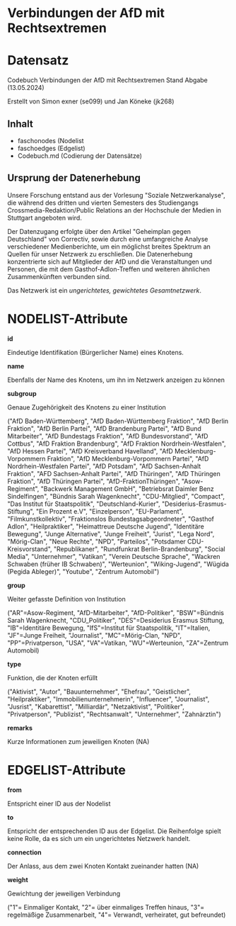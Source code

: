 # Verbindungen der AfD mit Rechtsextremen
# Datensatz #
Codebuch Verbindungen der AfD mit Rechtsextremen Stand Abgabe (13.05.2024)

Erstellt von Simon exner (se099) und Jan Köneke (jk268)

## Inhalt
- faschonodes (Nodelist
- faschoedges (Edgelist)
- Codebuch.md (Codierung der Datensätze)

## Ursprung der Datenerhebung

Unsere Forschung entstand aus der Vorlesung "Soziale Netzwerkanalyse", die während des dritten und vierten Semesters des Studiengangs Crossmedia-Redaktion/Public Relations an der Hochschule der Medien in Stuttgart angeboten wird.

Der Datenzugang erfolgte über den Artikel "Geheimplan gegen Deutschland" von Correctiv, sowie durch eine umfangreiche Analyse verschiedener Medienberichte, um ein möglichst breites Spektrum an Quellen für unser Netzwerk zu erschließen. Die Datenerhebung konzentrierte sich auf Mitglieder der AfD und die Veranstaltungen und Personen, die mit dem Gasthof-Adlon-Treffen und weiteren ähnlichen Zusammenkünften verbunden sind.

Das Netzwerk ist ein *ungerichtetes, gewichtetes Gesamtnetzwerk*.

# NODELIST-Attribute

**id** 
<p>Eindeutige Identifikation (Bürgerlicher Name) eines Knotens.

**name**
<p>Ebenfalls der Name des Knotens, um ihn im Netzwerk anzeigen zu können

**subgroup** 
<p>Genaue Zugehörigkeit des Knotens zu einer Institution 
<p>("AfD Baden-Württemberg", "AfD Baden-Württemberg Fraktion", "AfD Berlin Fraktion", "AfD Berlin Partei", "AfD Brandenburg Partei", "AfD Bund Mitarbeiter", "AfD Bundestags Fraktion", "AfD Bundesvorstand", "AfD Cottbus", "AfD Fraktion Brandenburg", "AfD Fraktion Nordrhein-Westfalen", "AfD Hessen Partei", "AfD Kreisverband Havelland", "AfD Mecklenburg-Vorpommern Fraktion", "AfD Mecklenburg-Vorpommern Partei", "AfD Nordrhein-Westfalen Partei", "AfD Potsdam", "AfD Sachsen-Anhalt Fraktion", "AFD Sachsen-Anhalt Partei", "AfD Thüringen", "AfD Thüringen Fraktion", "AfD Thüringen Partei", "AfD-FraktionThüringen", "Asow-Regiment", "Backwerk Management GmbH", "Betriebsrat Daimler Benz Sindelfingen", "Bündnis Sarah Wagenknecht", "CDU-Mitglied", "Compact", "Das Institut für Staatspolitik", "Deutschland-Kurier", "Desiderius-Erasmus-Stiftung", "Ein Prozent e.V", "Einzelperson", "EU-Parlament", "Filmkunstkollektiv", "Fraktionslos Bundestagsabgeordneter", "Gasthof Adlon", "Heilpraktiker", "Heimattreue Deutsche Jugend", "Identitäre Bewegung", "Junge Alternative", "Junge Freiheit", "Jurist", "Lega Nord", "Mörig-Clan", "Neue Rechte", "NPD", "Parteilos", "Potsdamer CDU-Kreisvorstand", "Republikaner", "Rundfunkrat Berlin-Brandenburg", "Social Media", "Unternehmer", "Vatikan", "Verein Deutsche Sprache", "Wackren Schwaben (früher IB Schwaben)", "Werteunion", "Wiking-Jugend", "Wügida (Pegida Ableger)", "Youtube", "Zentrum Automobil")

**group**
<p>Weiter gefasste Definition von Institution
<p>("AR"=Asow-Regiment, "AfD-Mitarbeiter", "AfD-Politiker", "BSW"=Bündnis Sarah Wagenknecht, "CDU_Politiker", "DES"=Desiderius Erasmus Stiftung, "IB"=Identitäre Bewegung, "IfS"=Institut für Staatspolitik, "IT"=Italien, "JF"=Junge Freiheit, "Journalist", "MC"=Mörig-Clan, "NPD", "PP"=Privatperson, "USA", "VA"=Vatikan, "WU"=Werteunion, "ZA"=Zentrum Automobil)

**type**
<p>Funktion, die der Knoten erfüllt
<p>("Aktivist", "Autor", "Bauunternehmer", "Ehefrau", "Geistlicher", "Heilpraktiker", "Immobilienunternehmerin", "Influencer", "Journalist", "Jusrist", "Kabarettist", "Milliardär", "Netzaktivist", "Politiker", "Privatperson", "Publizist", "Rechtsanwalt", "Unternehmer", "Zahnärztin")

**remarks**
<p>Kurze Informationen zum jeweiligen Knoten (NA)

# EDGELIST-Attribute

**from**
<p>Entspricht einer ID aus der Nodelist

**to**
<p>Entspricht der entsprechenden ID aus der Edgelist. Die Reihenfolge spielt keine Rolle, da es sich um ein ungerichtetes Netzwerk handelt.

**connection**
<p>Der Anlass, aus dem zwei Knoten Kontakt zueinander hatten (NA)

**weight**
<p>Gewichtung der jeweiligen Verbindung
<p>("1"= Einmaliger Kontakt, "2"= über einmaliges Treffen hinaus, "3"= regelmäßige Zusammenarbeit, "4"= Verwandt, verheiratet, gut befreundet)
